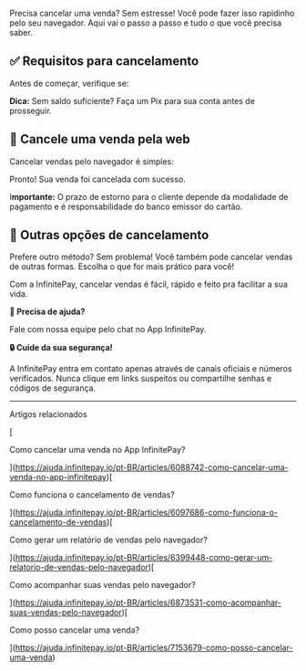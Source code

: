 Precisa cancelar uma venda? Sem estresse! Você pode fazer isso rapidinho pelo seu navegador. Aqui vai o passo a passo e tudo o que você precisa saber.

## **✅ Requisitos para cancelamento**

Antes de começar, verifique se:

**Dica:** Sem saldo suficiente? Faça um Pix para sua conta antes de prosseguir.

## **🚫 Cancele uma venda pela web**

Cancelar vendas pelo navegador é simples:

Pronto! Sua venda foi cancelada com sucesso.

I**mportante:** O prazo de estorno para o cliente depende da modalidade de pagamento e é responsabilidade do banco emissor do cartão.

## **🔄 Outras opções de cancelamento**

Prefere outro método? Sem problema! Você também pode cancelar vendas de outras formas. Escolha o que for mais prático para você!

Com a InfinitePay, cancelar vendas é fácil, rápido e feito pra facilitar a sua vida.

**🔔 Precisa de ajuda?**

Fale com nossa equipe pelo chat no App InfinitePay.

**🔒 Cuide da sua segurança!**

A InfinitePay entra em contato apenas através de canais oficiais e números verificados. Nunca clique em links suspeitos ou compartilhe senhas e códigos de segurança.

___

Artigos relacionados

[

Como cancelar uma venda no App InfinitePay?

](https://ajuda.infinitepay.io/pt-BR/articles/6088742-como-cancelar-uma-venda-no-app-infinitepay)[

Como funciona o cancelamento de vendas?

](https://ajuda.infinitepay.io/pt-BR/articles/6097686-como-funciona-o-cancelamento-de-vendas)[

Como gerar um relatório de vendas pelo navegador?

](https://ajuda.infinitepay.io/pt-BR/articles/6399448-como-gerar-um-relatorio-de-vendas-pelo-navegador)[

Como acompanhar suas vendas pelo navegador?

](https://ajuda.infinitepay.io/pt-BR/articles/6873531-como-acompanhar-suas-vendas-pelo-navegador)[

Como posso cancelar uma venda?

](https://ajuda.infinitepay.io/pt-BR/articles/7153679-como-posso-cancelar-uma-venda)